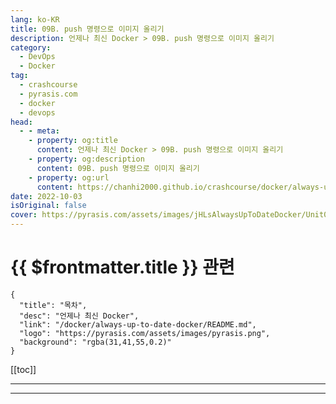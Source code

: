 ```yaml
---
lang: ko-KR
title: 09B. push 명령으로 이미지 올리기
description: 언제나 최신 Docker > 09B. push 명령으로 이미지 올리기
category: 
  - DevOps
  - Docker
tag: 
  - crashcourse
  - pyrasis.com
  - docker
  - devops
head:
  - - meta:
    - property: og:title
      content: 언제나 최신 Docker > 09B. push 명령으로 이미지 올리기
    - property: og:description
      content: 09B. push 명령으로 이미지 올리기
    - property: og:url
      content: https://chanhi2000.github.io/crashcourse/docker/always-up-to-date-docker/09B.html
date: 2022-10-03
isOriginal: false
cover: https://pyrasis.com/assets/images/jHLsAlwaysUpToDateDocker/Unit09/4.png
---
```


# {{ $frontmatter.title }} 관련

```component VPCard
{
  "title": "목차",
  "desc": "언제나 최신 Docker",
  "link": "/docker/always-up-to-date-docker/README.md",
  "logo": "https://pyrasis.com/assets/images/pyrasis.png",
  "background": "rgba(31,41,55,0.2)"
}
```

[[toc]]

---

<SiteInfo
  name="9장 - 2. push 명령으로 이미지 올리기"
  desc="언제나 최신 Docker"
  url="https://pyrasis.com/jHLsAlwaysUpToDateDocker/Unit09/02"
  logo="https://pyrasis.com/assets/images/pyrasis.png"
  preview="https://pyrasis.com/assets/images/jHLsAlwaysUpToDateDocker/Unit09/4.png"/>

<!-- TODO: 작성 -->

---

<TagLinks />